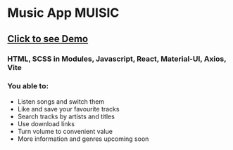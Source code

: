 <h1>Music App MUISIC</h1>
<h2><a href='https://deft-stardust-687370.netlify.app/' target='_blank'>Click to see Demo</a></h2>
<h3>HTML, SCSS in Modules, Javascript, React, Material-UI, Axios, Vite</h3>
<h3>You able to:</h3>
<ul>
    <li>Listen songs and switch them</li>
    <li>Like and save your favourite tracks</li>
    <li>Search tracks by artists and titles</li>
    <li>Use download links</li>
    <li>Turn volume to convenient value</li>
    <li>More information and genres upcoming soon</li>
</ul>
